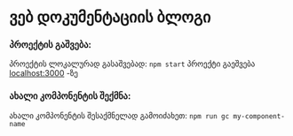 # ვებ დოკუმენტაციის ბლოგი

### პროექტის გაშვება:
პროექტის ლოკალურად გასაშვებად:
```npm start```
პროექტი გაეშვება [localhost:3000](http://localhost:3000/) -ზე

### ახალი კომპონენტის შექმნა:
ახალი კომპონენტის შესაქმნელად გამოიძახეთ:
```npm run gc my-component-name```